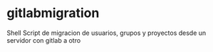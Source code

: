 # gitlabmigration
Shell Script de migracion de usuarios, grupos y proyectos desde un servidor con gitlab a otro
